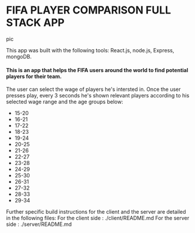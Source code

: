 # FIFA PLAYER COMPARISON FULL STACK APP 


pic

This app was built with the following tools:
React.js, node.js, Express, mongoDB.

#### This is an app that helps the FIFA users around the world to find potential players for their team.
The user can select the wage of players he's intersted in.
Once the user presses play, every 3 seconds he's shown relevant players according to his selected wage range and the age groups below:
* 15-20
* 16-21
* 17-22
* 18-23
* 19-24
* 20-25
* 21-26
* 22-27
* 23-28
* 24-29
* 25-30
* 26-31
* 27-32
* 28-33
* 29-34
 
Further specific build instructions for the client and the server are detailed in the following files:
For the client side : ./client/README.md
For the server side : ./server/README.md
